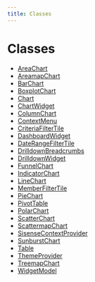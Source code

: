 ```yaml
---
title: Classes
---
```


# Classes

- [AreaChart](class.AreaChart.md)
- [AreamapChart](class.AreamapChart.md) <Badge type="beta" text="Beta" />
- [BarChart](class.BarChart.md)
- [BoxplotChart](class.BoxplotChart.md) <Badge type="beta" text="Beta" />
- [Chart](class.Chart.md)
- [ChartWidget](class.ChartWidget.md)
- [ColumnChart](class.ColumnChart.md)
- [ContextMenu](class.ContextMenu.md)
- [CriteriaFilterTile](class.CriteriaFilterTile.md)
- [DashboardWidget](class.DashboardWidget.md)
- [DateRangeFilterTile](class.DateRangeFilterTile.md)
- [DrilldownBreadcrumbs](class.DrilldownBreadcrumbs.md)
- [DrilldownWidget](class.DrilldownWidget.md)
- [FunnelChart](class.FunnelChart.md)
- [IndicatorChart](class.IndicatorChart.md)
- [LineChart](class.LineChart.md)
- [MemberFilterTile](class.MemberFilterTile.md)
- [PieChart](class.PieChart.md)
- [PivotTable](class.PivotTable.md) <Badge type="alpha" text="Alpha" />
- [PolarChart](class.PolarChart.md)
- [ScatterChart](class.ScatterChart.md)
- [ScattermapChart](class.ScattermapChart.md) <Badge type="beta" text="Beta" />
- [SisenseContextProvider](class.SisenseContextProvider.md)
- [SunburstChart](class.SunburstChart.md)
- [Table](class.Table.md)
- [ThemeProvider](class.ThemeProvider.md)
- [TreemapChart](class.TreemapChart.md)
- [WidgetModel](class.WidgetModel.md)
